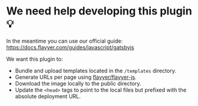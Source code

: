 # We need help developing this plugin 💡

In the meantime you can use our official guide: https://docs.flayyer.com/guides/javascript/gatsbyjs

We want this plugin to:

- Bundle and upload templates located in the `/templates` directory.
- Generate URLs per page using [flayyer/flayyer-js](https://https://github.com/flayyer/flayyer-js).
- Download the image locally to the public directory.
- Update the `<head>` tags to point to the local files but prefixed with the absolute deployment URL.
